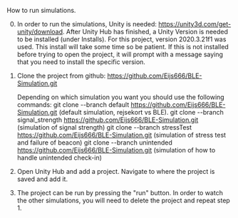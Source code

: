 How to run simulations.

0) In order to run the simulations, Unity is needed: https://unity3d.com/get-unity/download.
After Unity Hub has finished, a Unity Version is needed to be installed (under Installs). For this project, version 2020.3.21f1 was used. This install will take some time so be patient. If this is not installed before trying to open the project, it will prompt with a message saying that you need to install the specific version. 

1) Clone the project from github: https://github.com/Eijs666/BLE-Simulation.git 

	Depending on which simulation you want you should use the following commands: 
	git clone --branch default https://github.com/Eijs666/BLE-Simulation.git (default simulation, rejsekort vs BLE).
	git clone --branch signal_strength https://github.com/Eijs666/BLE-Simulation.git (simulation of signal strength)
	git clone --branch stressTest https://github.com/Eijs666/BLE-Simulation.git (simulation of stress test and failure of beacon)
	git clone --branch unintended https://github.com/Eijs666/BLE-Simulation.git (simulation of how to handle unintended check-in)

2) Open Unity Hub and add a project. Navigate to where the project is saved and add it. 

3) The project can be run by pressing the "run" button. In order to watch the other simulations, you will need to delete the project and repeat step 1.

 




